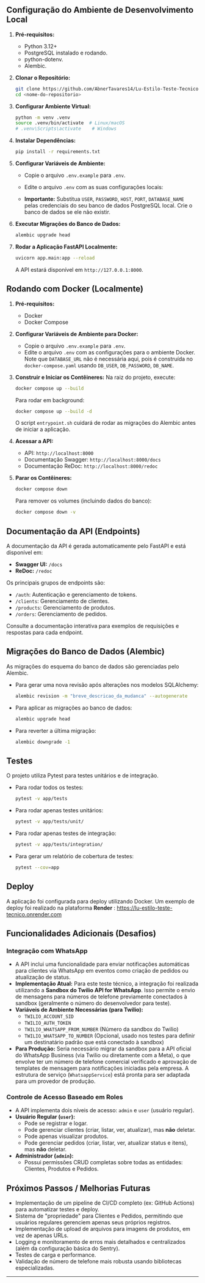 ## Configuração do Ambiente de Desenvolvimento Local

1.  **Pré-requisitos:**

    - Python 3.12+
    - PostgreSQL instalado e rodando.
    - python-dotenv.
    - Alembic.

2.  **Clonar o Repositório:**

    ```bash
    git clone https://github.com/AbnerTavares14/Lu-Estilo-Teste-Tecnico.git
    cd <nome-do-repositorio>
    ```

3.  **Configurar Ambiente Virtual:**

    ```bash
    python -m venv .venv
    source .venv/bin/activate  # Linux/macOS
    # .venv\Scripts\activate    # Windows
    ```

4.  **Instalar Dependências:**

    ```bash
    pip install -r requirements.txt
    ```

5.  **Configurar Variáveis de Ambiente:**

    - Copie o arquivo `.env.example` para `.env`.
    - Edite o arquivo `.env` com as suas configurações locais:

    - **Importante:** Substitua `USER`, `PASSWORD`, `HOST`, `PORT`, `DATABASE_NAME` pelas credenciais do seu banco de dados PostgreSQL local. Crie o banco de dados se ele não existir.

6.  **Executar Migrações do Banco de Dados:**

    ```bash
    alembic upgrade head
    ```

7.  **Rodar a Aplicação FastAPI Localmente:**
    ```bash
    uvicorn app.main:app --reload
    ```
    A API estará disponível em `http://127.0.0.1:8000`.

## Rodando com Docker (Localmente)

1.  **Pré-requisitos:**

    - Docker
    - Docker Compose

2.  **Configurar Variáveis de Ambiente para Docker:**

    - Copie o arquivo  `.env.example` para `.env`.
    - Edite o arquivo `.env` com as configurações para o ambiente Docker. Note que `DATABASE_URL` não é necessária aqui, pois é construída no `docker-compose.yaml` usando `DB_USER`, `DB_PASSWORD`, `DB_NAME`.

3.  **Construir e Iniciar os Contêineres:**
    Na raiz do projeto, execute:

    ```bash
    docker compose up --build
    ```

    Para rodar em background:

    ```bash
    docker compose up --build -d
    ```

    O script `entrypoint.sh` cuidará de rodar as migrações do Alembic antes de iniciar a aplicação.

4.  **Acessar a API:**

    - API: `http://localhost:8000`
    - Documentação Swagger: `http://localhost:8000/docs`
    - Documentação ReDoc: `http://localhost:8000/redoc`

5.  **Parar os Contêineres:**
    ```bash
    docker compose down
    ```
    Para remover os volumes (incluindo dados do banco):
    ```bash
    docker compose down -v
    ```

## Documentação da API (Endpoints)

A documentação da API é gerada automaticamente pelo FastAPI e está disponível em:

- **Swagger UI:** `/docs`
- **ReDoc:** `/redoc`

Os principais grupos de endpoints são:

- `/auth`: Autenticação e gerenciamento de tokens.
- `/clients`: Gerenciamento de clientes.
- `/products`: Gerenciamento de produtos.
- `/orders`: Gerenciamento de pedidos.

Consulte a documentação interativa para exemplos de requisições e respostas para cada endpoint.

## Migrações do Banco de Dados (Alembic)

As migrações do esquema do banco de dados são gerenciadas pelo Alembic.

- Para gerar uma nova revisão após alterações nos modelos SQLAlchemy:
  ```bash
  alembic revision -m "breve_descricao_da_mudanca" --autogenerate
  ```
- Para aplicar as migrações ao banco de dados:
  ```bash
  alembic upgrade head
  ```
- Para reverter a última migração:
  ```bash
  alembic downgrade -1
  ```

## Testes

O projeto utiliza Pytest para testes unitários e de integração.

- Para rodar todos os testes:
  ```bash
  pytest -v app/tests
  ```
- Para rodar apenas testes unitários:
  ```bash
  pytest -v app/tests/unit/
  ```
- Para rodar apenas testes de integração:
  ```bash
  pytest -v app/tests/integration/
  ```
- Para gerar um relatório de cobertura de testes:
  ```bash
  pytest --cov=app
  ```

## Deploy

A aplicação foi configurada para deploy utilizando Docker. Um exemplo de deploy foi realizado na plataforma **Render** : https://lu-estilo-teste-tecnico.onrender.com


## Funcionalidades Adicionais (Desafios)

### Integração com WhatsApp

- A API inclui uma funcionalidade para enviar notificações automáticas para clientes via WhatsApp em eventos como criação de pedidos ou atualização de status.
- **Implementação Atual:** Para este teste técnico, a integração foi realizada utilizando a **Sandbox do Twilio API for WhatsApp**. Isso permite o envio de mensagens para números de telefone previamente conectados à sandbox (geralmente o número do desenvolvedor para teste).
- **Variáveis de Ambiente Necessárias (para Twilio):**
  - `TWILIO_ACCOUNT_SID`
  - `TWILIO_AUTH_TOKEN`
  - `TWILIO_WHATSAPP_FROM_NUMBER` (Número da sandbox do Twilio)
  - `TWILIO_WHATSAPP_TO_NUMBER` (Opcional, usado nos testes para definir um destinatário padrão que está conectado à sandbox)
- **Para Produção:** Seria necessário migrar da sandbox para a API oficial do WhatsApp Business (via Twilio ou diretamente com a Meta), o que envolve ter um número de telefone comercial verificado e aprovação de templates de mensagem para notificações iniciadas pela empresa. A estrutura de serviço (`WhatsappService`) está pronta para ser adaptada para um provedor de produção.

### Controle de Acesso Baseado em Roles

- A API implementa dois níveis de acesso: `admin` e `user` (usuário regular).
- **Usuário Regular (`user`):**
  - Pode se registrar e logar.
  - Pode gerenciar clientes (criar, listar, ver, atualizar), mas **não** deletar.
  - Pode apenas visualizar produtos.
  - Pode gerenciar pedidos (criar, listar, ver, atualizar status e itens), mas **não** deletar.
- **Administrador (`admin`):**
  - Possui permissões CRUD completas sobre todas as entidades: Clientes, Produtos e Pedidos.

## Próximos Passos / Melhorias Futuras

- Implementação de um pipeline de CI/CD completo (ex: GitHub Actions) para automatizar testes e deploy.
- Sistema de "propriedade" para Clientes e Pedidos, permitindo que usuários regulares gerenciem apenas seus próprios registros.
- Implementação de upload de arquivos para imagens de produtos, em vez de apenas URLs.
- Logging e monitoramento de erros mais detalhados e centralizados (além da configuração básica do Sentry).
- Testes de carga e performance.
- Validação de número de telefone mais robusta usando bibliotecas especializadas.

---
